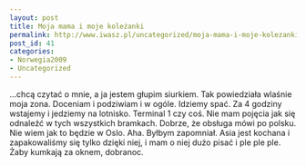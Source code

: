 ```yaml
---
layout: post
title: Moja mama i moje koleżanki
permalink: http://www.iwasz.pl/uncategorized/moja-mama-i-moje-kolezanki/index.html
post_id: 41
categories: 
- Norwegia2009
- Uncategorized
---
```


...chcą czytać o mnie, a ja jestem głupim siurkiem. Tak powiedziała wlaśnie moja zona. Doceniam i podziwiam i w ogóle. Idziemy spać. Za 4 godziny wstajemy i jedziemy na lotnisko. Terminal 1 czy coś. Nie mam pojęcia jak się  odnaleźć w tych wszystkich bramkach. Dobrze, że obsługa mówi po polsku. Nie wiem jak to będzie w Oslo. Aha. Byłbym zapomniał. Asia jest kochana i zapakowaliśmy się tylko dzięki niej, i mam o niej dużo pisać i ple ple ple. Żaby kumkają za oknem, dobranoc.